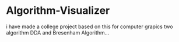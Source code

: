 # Algorithm-Visualizer

i have made a college project based on this for computer grapics two algorithm DDA and Bresenham Algorithm...

